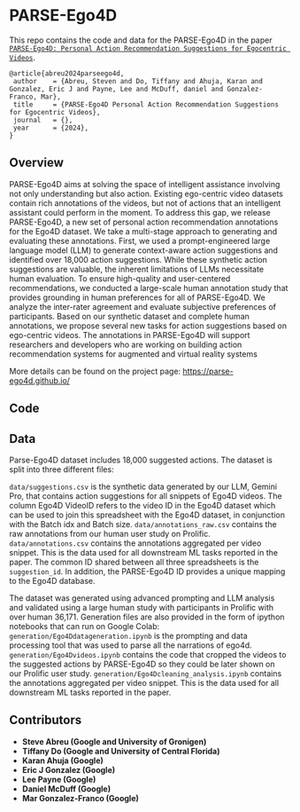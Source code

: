 # PARSE-Ego4D
 This repo contains the code and data for the PARSE-Ego4D in the paper [``PARSE-Ego4D: Personal Action Recommendation Suggestions for Egocentric Videos``](https://arxiv.org/abs/2407.09503).
 
 ```
@article{abreu2024parseego4d,
  author    = {Abreu, Steven and Do, Tiffany and Ahuja, Karan and Gonzalez, Eric J and Payne, Lee and McDuff, daniel and Gonzalez-Franco, Mar},
  title     = {PARSE-Ego4D Personal Action Recommendation Suggestions for Egocentric Videos},
  journal   = {},
  year      = {2024},
}
```

## Overview
PARSE-Ego4D aims at solving the space of intelligent assistance involving not only understanding but also action. Existing ego-centric video datasets contain rich annotations of the videos, but not of actions that an intelligent assistant could perform in the moment. To address this gap, we release PARSE-Ego4D, a new set of personal action recommendation annotations for the Ego4D dataset. We take a multi-stage approach to generating and evaluating these annotations. First, we used a prompt-engineered large language model (LLM) to generate context-aware action suggestions and identified over 18,000 action suggestions. While these synthetic action suggestions are valuable, the inherent limitations of LLMs necessitate human evaluation. To ensure high-quality and user-centered recommendations, we conducted a large-scale human annotation study that provides grounding in human preferences for all of PARSE-Ego4D. We analyze the inter-rater agreement and evaluate subjective preferences of participants. Based on our synthetic dataset and complete human annotations, we propose several new tasks for action suggestions based on ego-centric videos. The annotations in PARSE-Ego4D will support researchers and developers who are working on building action recommendation systems for augmented and virtual reality systems

More details can be found on the project page: https://parse-ego4d.github.io/ 


## Code


## Data
Parse-Ego4D dataset includes 18,000 suggested actions. The dataset is split into three different files:

``data/suggestions.csv`` is the synthetic data generated by our LLM, Gemini Pro, that contains action suggestions for all snippets of Ego4D videos. The column Ego4D VideoID refers to the video ID in the Ego4D dataset which can be used to join this spreadsheet with the Ego4D dataset, in conjunction with the Batch idx and Batch size.
``data/annotations_raw.csv`` contains the raw annotations from our human user study on Prolific.
``data/annotations.csv`` contains the annotations aggregated per video snippet. This is the data used for all downstream ML tasks reported in the paper.
The common ID shared between all three spreadsheets is the ``suggestion_id``. In addition, the PARSE-Ego4D ID provides a unique mapping to the Ego4D database.


The dataset was generated using advanced prompting and LLM analysis and validated using a large human study with participants in Prolific with over human 36,171. Generation files are also provided in the form of ipython notebooks that can run on Google Colab:
``generation/Ego4Ddatageneration.ipynb`` is the prompting and data processing tool that was used to parse all the narrations of ego4d.
``generation/Ego4Dvideos.ipynb`` contains the code that cropped the videos to the suggested actions by PARSE-Ego4D so they could be later shown on our Prolific user study.
``generation/Ego4Dcleaning_analysis.ipynb`` contains the annotations aggregated per video snippet. This is the data used for all downstream ML tasks reported in the paper.


## Contributors
- **Steve Abreu (Google and University of Gronigen)**
- **Tiffany Do (Google and University of Central Florida)**
- **Karan Ahuja (Google)**
- **Eric J Gonzalez (Google)**
- **Lee Payne (Google)**
- **Daniel McDuff (Google)**
- **Mar Gonzalez-Franco (Google)**  
